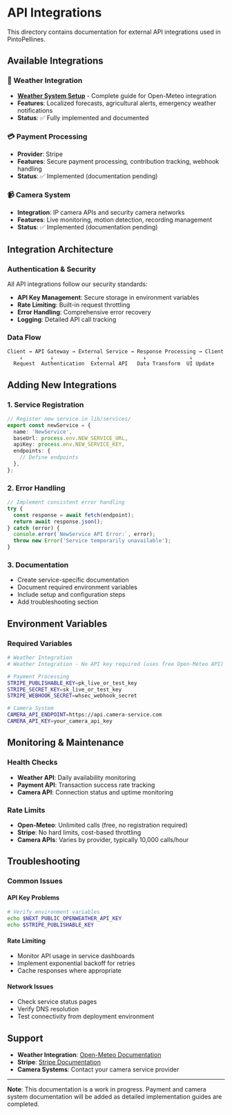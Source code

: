# API Integrations

This directory contains documentation for external API integrations used in PintoPellines.

## Available Integrations

### 🔌 Weather Integration

- **[Weather System Setup](weather-integration.md)** - Complete guide for Open-Meteo integration
- **Features**: Localized forecasts, agricultural alerts, emergency weather notifications
- **Status**: ✅ Fully implemented and documented

### 💳 Payment Processing

- **Provider**: Stripe
- **Features**: Secure payment processing, contribution tracking, webhook handling
- **Status**: ✅ Implemented (documentation pending)

### 📹 Camera System

- **Integration**: IP camera APIs and security camera networks
- **Features**: Live monitoring, motion detection, recording management
- **Status**: ✅ Implemented (documentation pending)

## Integration Architecture

### Authentication & Security

All API integrations follow our security standards:

- **API Key Management**: Secure storage in environment variables
- **Rate Limiting**: Built-in request throttling
- **Error Handling**: Comprehensive error recovery
- **Logging**: Detailed API call tracking

### Data Flow

```
Client → API Gateway → External Service → Response Processing → Client
    ↓         ↓              ↓              ↓              ↓
  Request  Authentication  External API   Data Transform  UI Update
```

## Adding New Integrations

### 1. Service Registration

```typescript
// Register new service in lib/services/
export const newService = {
  name: 'NewService',
  baseUrl: process.env.NEW_SERVICE_URL,
  apiKey: process.env.NEW_SERVICE_KEY,
  endpoints: {
    // Define endpoints
  },
};
```

### 2. Error Handling

```typescript
// Implement consistent error handling
try {
  const response = await fetch(endpoint);
  return await response.json();
} catch (error) {
  console.error(`NewService API Error:`, error);
  throw new Error('Service temporarily unavailable');
}
```

### 3. Documentation

- Create service-specific documentation
- Document required environment variables
- Include setup and configuration steps
- Add troubleshooting section

## Environment Variables

### Required Variables

```bash
# Weather Integration
# Weather Integration - No API key required (uses free Open-Meteo API)

# Payment Processing
STRIPE_PUBLISHABLE_KEY=pk_live_or_test_key
STRIPE_SECRET_KEY=sk_live_or_test_key
STRIPE_WEBHOOK_SECRET=whsec_webhook_secret

# Camera System
CAMERA_API_ENDPOINT=https://api.camera-service.com
CAMERA_API_KEY=your_camera_api_key
```

## Monitoring & Maintenance

### Health Checks

- **Weather API**: Daily availability monitoring
- **Payment API**: Transaction success rate tracking
- **Camera API**: Connection status and uptime monitoring

### Rate Limits

- **Open-Meteo**: Unlimited calls (free, no registration required)
- **Stripe**: No hard limits, cost-based throttling
- **Camera APIs**: Varies by provider, typically 10,000 calls/hour

## Troubleshooting

### Common Issues

#### API Key Problems

```bash
# Verify environment variables
echo $NEXT_PUBLIC_OPENWEATHER_API_KEY
echo $STRIPE_PUBLISHABLE_KEY
```

#### Rate Limiting

- Monitor API usage in service dashboards
- Implement exponential backoff for retries
- Cache responses where appropriate

#### Network Issues

- Check service status pages
- Verify DNS resolution
- Test connectivity from deployment environment

## Support

- **Weather Integration**: [Open-Meteo Documentation](https://open-meteo.com/en/docs)
- **Stripe**: [Stripe Documentation](https://stripe.com/docs)
- **Camera Systems**: Contact your camera service provider

---

**Note**: This documentation is a work in progress. Payment and camera system documentation will be added as detailed implementation guides are completed.
